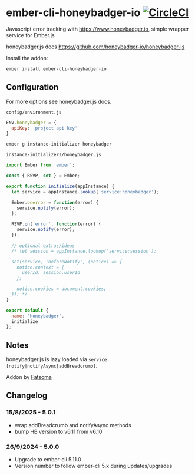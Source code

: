 # ember-cli-honeybadger-io [![CircleCI](https://circleci.com/gh/Fatsoma/ember-cli-honeybadger-io.svg?style=svg)](https://circleci.com/gh/Fatsoma/ember-cli-honeybadger-io)

Javascript error tracking with <https://www.honeybadger.io>, simple wrapper service for Ember.js

honeybadger.js docs <https://github.com/honeybadger-io/honeybadger-js>

Install the addon:

```sh
ember install ember-cli-honeybadger-io
```

## Configuration

For more options see honeybadger.js docs.

`config/environment.js`

```js
ENV.honeybadger = {
  apiKey: 'project api key'
}
```

```sh
ember g instance-initializer honeybadger
```

`instance-initializers/honeybadger.js`

```js
import Ember from 'ember';

const { RSVP, set } = Ember;

export function initialize(appInstance) {
  let service = appInstance.lookup('service:honeybadger');

  Ember.onerror = function(error) {
    service.notify(error);
  };

  RSVP.on('error', function(error) {
    service.notify(error);
  });

  // optional extras/ideas
  /* let session = appInstance.lookup('service:session');

  set(service, 'beforeNotify', (notice) => {
    notice.context = {
      userId: session.userId
    };

    notice.cookies = document.cookies;
  }); */
}

export default {
  name: 'honeybadger',
  initialize
};

```

## Notes

honeybadger.js is lazy loaded via `service.[notify|notifyAsync|addBreadcrumb]`.

Addon by [Fatsoma](https://www.fatsoma.com)

## Changelog

### 15/8/2025 - 5.0.1

- wrap addBreadcrumb and notifyAsync methods
- bump HB version to v6.11 from v6.10

### 26/9/2024 - 5.0.0

- Upgrade to ember-cli 5.11.0
- Version number to follow ember-cli 5.x during updates/upgrades
